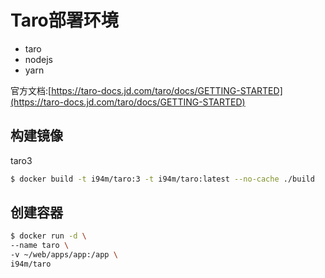 # Taro部署环境

- taro
- nodejs
- yarn

官方文档:[https://taro-docs.jd.com/taro/docs/GETTING-STARTED](https://taro-docs.jd.com/taro/docs/GETTING-STARTED)

## 构建镜像

taro3
```sh
$ docker build -t i94m/taro:3 -t i94m/taro:latest --no-cache ./build
```

## 创建容器

```sh
$ docker run -d \
--name taro \
-v ~/web/apps/app:/app \
i94m/taro
```
